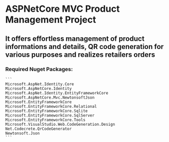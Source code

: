 # ASPNetCore MVC Product Management Project

## It offers effortless management of product informations and details, QR code generation for various purposes and realizes retailers orders

### Required Nuget Packages:
````
```
Microsoft.AspNet.Identity.Core
Microsoft.AspNetCore.Identity
Microsoft.AspNet.Identity.EntityFrameworkCore
Microsoft.AspNetCore.Mvc.NewtonsoftJson
Microsoft.EntityFrameworkCore
Microsoft.EntityFrameworkCore.Relational
Microsoft.EntityFrameworkCore.Sqlite
Microsoft.EntityFrameworkCore.SqlServer
Microsoft.EntityFrameworkCore.Tools
Microsoft.VisualStudio.Web.CodeGeneration.Design
Net.Codecrete.QrCodeGenerator
Newtonsoft.Json
```
````


